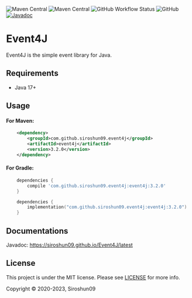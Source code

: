 ![Maven Central](https://img.shields.io/maven-central/v/com.github.siroshun09.event4j/event4j)
![Maven Central](https://img.shields.io/nexus/s/com.github.siroshun09.event4j/event4j?label=snapshot&server=https%3A%2F%2Foss.sonatype.org)
![GitHub Workflow Status](https://img.shields.io/github/actions/workflow/status/Siroshun09/Event4J/maven-java17.yml?branch=master)
![GitHub](https://img.shields.io/github/license/Siroshun09/Event4J)
[![Javadoc](https://img.shields.io/badge/javadoc-page-orange)](https://siroshun09.github.io/Event4J/latest)

# Event4J

Event4J is the simple event library for Java.

## Requirements

- Java 17+

## Usage

#### For Maven:

```xml
    <dependency>
        <groupId>com.github.siroshun09.event4j</groupId>
        <artifactId>event4j</artifactId>
        <version>3.2.0</version>
    </dependency>
```

#### For Gradle:

```groovy
    dependencies {
        compile 'com.github.siroshun09.event4j:event4j:3.2.0'
    }
```

```kotlin
    dependencies {
        implementation("com.github.siroshun09.event4j:event4j:3.2.0")
    }
```

## Documentations

Javadoc: https://siroshun09.github.io/Event4J/latest

## License

This project is under the MIT license. Please see [LICENSE](LICENSE) for more info.

Copyright © 2020-2023, Siroshun09
